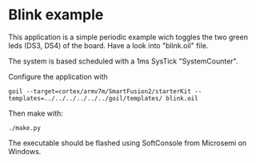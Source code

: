 # Blink example

This application is a simple periodic example wich toggles the two green leds (DS3, DS4) of the board.
Have a look into "blink.oil" file.

The system is based scheduled with a 1ms SysTick "SystemCounter".

Configure the application with

``
goil --target=cortex/armv7m/SmartFusion2/starterKit --templates=../../../../../../goil/templates/ blink.oil
``

Then make with:

``
./make.py
``

The executable should be flashed using SoftConsole from Microsemi on Windows.